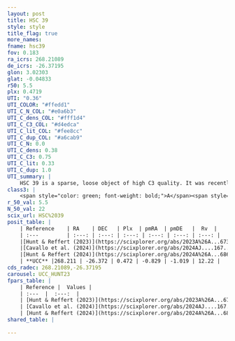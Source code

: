 ```yaml
---
layout: post
title: HSC 39
style: style
title_flag: true
more_names: 
fname: hsc39
fov: 0.183
ra_icrs: 268.21089
de_icrs: -26.37195
glon: 3.02303
glat: -0.04833
r50: 5.5
plx: 0.4719
UTI: "0.36"
UTI_COLOR: "#ffedd1"
UTI_C_N_COL: "#e0a6b3"
UTI_C_dens_COL: "#fff1d4"
UTI_C_C3_COL: "#d4edca"
UTI_C_lit_COL: "#fee8cc"
UTI_C_dup_COL: "#a6cab9"
UTI_C_N: 0.0
UTI_C_dens: 0.38
UTI_C_C3: 0.75
UTI_C_lit: 0.33
UTI_C_dup: 1.0
UTI_summary: |
    HSC 39 is a sparse, loose object of high C3 quality. It was recently reported in the literature.<br><br><span style="color: #99180f; font-weight: bold;">Warning: </span>contains less than 25 stars with <i>P>0.5</i> estimated.
class3: |
    <span style="color: green; font-weight: bold;">A</span><span style="color: #FFC300; font-weight: bold;">B</span>
r_50_val: 5.5
N_50_val: 22
scix_url: HSC%2039
posit_table: |
    | Reference    | RA    | DEC   | Plx  | pmRA  | pmDE   |  Rv  |
    | :---         | :---: | :---: | :---: | :---: | :---: | :---: |
    |[Hunt & Reffert (2023)](https://scixplorer.org/abs/2023A%26A...673A.114H) | 268.185 | -26.379 | 0.467 | -0.848 | -1.039 | 13.948 |
    |[Cavallo et al. (2024)](https://scixplorer.org/abs/2024AJ....167...12C) | 268.219 | -26.379 | 0.468 | -- | -- | -- |
    |[Hunt & Reffert (2024)](https://scixplorer.org/abs/2024A%26A...686A..42H) | 268.185 | -26.379 | 0.467 | -0.848 | -1.039 | 13.948 |
    | **UCC** |268.211 | -26.372 | 0.472 | -0.829 | -1.019 | 12.22 | 
cds_radec: 268.21089,-26.37195
carousel: UCC_HUNT23
fpars_table: |
    | Reference |  Values |
    | :---  |  :---:  |
    | [Hunt & Reffert (2023)](https://scixplorer.org/abs/2023A%26A...673A.114H) | `AV50=3.899, diffAV50=1.771, MOD50=11.483, logAge50=8.218` |
    | [Cavallo et al. (2024)](https://scixplorer.org/abs/2024AJ....167...12C) | `AV50=4.17, dMod50=11.2, logAge50=7.98, [Fe/H]50=-0.63` |
    | [Hunt & Reffert (2024)](https://scixplorer.org/abs/2024A%26A...686A..42H) | `MassJ=320.748` |
shared_table: |
    
---
```

